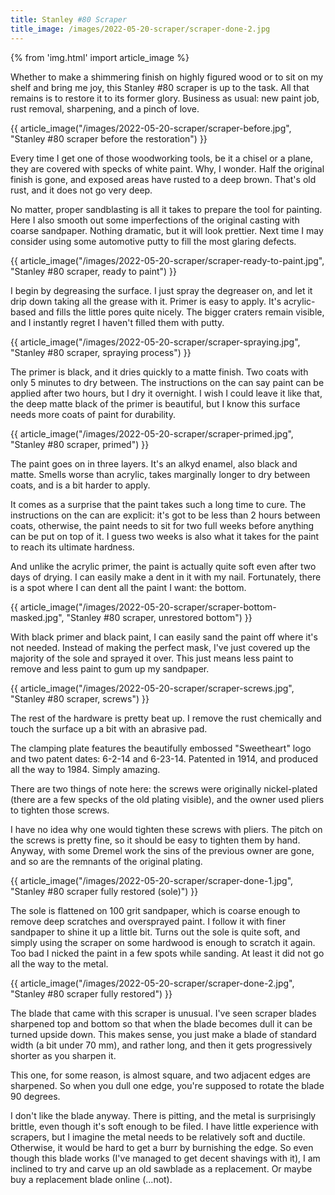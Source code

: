 ```yaml
---
title: Stanley #80 Scraper
title_image: /images/2022-05-20-scraper/scraper-done-2.jpg
---
```


{% from 'img.html' import article_image %}

Whether to make a shimmering finish on highly figured wood or to sit on my shelf and bring me joy, this Stanley #80 scraper is up to the task. All that remains is to restore it to its former glory. Business as usual: new paint job, rust removal, sharpening, and a pinch of love.

<!--more-->

{{ article_image("/images/2022-05-20-scraper/scraper-before.jpg", "Stanley #80 scraper before the restoration") }}

Every time I get one of those woodworking tools, be it a chisel or a plane, they are covered with specks of white paint. Why, I wonder. Half the original finish is gone, and exposed areas have rusted to a deep brown. That's old rust, and it does not go very deep.

No matter, proper sandblasting is all it takes to prepare the tool for painting. Here I also smooth out some imperfections of the original casting with coarse sandpaper. Nothing dramatic, but it will look prettier. Next time I may consider using some automotive putty to fill the most glaring defects.

{{ article_image("/images/2022-05-20-scraper/scraper-ready-to-paint.jpg", "Stanley #80 scraper, ready to paint") }}

I begin by degreasing the surface. I just spray the degreaser on, and let it drip down taking all the grease with it. Primer is easy to apply. It's acrylic-based and fills the little pores quite nicely. The bigger craters remain visible, and I instantly regret I haven't filled them with putty.

{{ article_image("/images/2022-05-20-scraper/scraper-spraying.jpg", "Stanley #80 scraper, spraying process") }}

The primer is black, and it dries quickly to a matte finish. Two coats with only 5 minutes to dry between. The instructions on the can say paint can be applied after two hours, but I dry it overnight. I wish I could leave it like that, the deep matte black of the primer is beautiful, but I know this surface needs more coats of paint for durability.

{{ article_image("/images/2022-05-20-scraper/scraper-primed.jpg", "Stanley #80 scraper, primed") }}

The paint goes on in three layers. It's an alkyd enamel, also black and matte. Smells worse than acrylic, takes marginally longer to dry between coats, and is a bit harder to apply.

It comes as a surprise that the paint takes such a long time to cure. The instructions on the can are explicit: it's got to be less than 2 hours between coats, otherwise, the paint needs to sit for two full weeks before anything can be put on top of it. I guess two weeks is also what it takes for the paint to reach its ultimate hardness.

And unlike the acrylic primer, the paint is actually quite soft even after two days of drying. I can easily make a dent in it with my nail. Fortunately, there is a spot where I can dent all the paint I want: the bottom.

{{ article_image("/images/2022-05-20-scraper/scraper-bottom-masked.jpg", "Stanley #80 scraper, unrestored bottom") }}

With black primer and black paint, I can easily sand the paint off where it's not needed. Instead of making the perfect mask, I've just covered up the majority of the sole and sprayed it over. This just means less paint to remove and less paint to gum up my sandpaper.

{{ article_image("/images/2022-05-20-scraper/scraper-screws.jpg", "Stanley #80 scraper, screws") }}

The rest of the hardware is pretty beat up. I remove the rust chemically and touch the surface up a bit with an abrasive pad.

The clamping plate features the beautifully embossed "Sweetheart" logo and two patent dates: 6-2-14 and 6-23-14. Patented in 1914, and produced all the way to 1984. Simply amazing.

There are two things of note here: the screws were originally nickel-plated (there are a few specks of the old plating visible), and the owner used pliers to tighten those screws.

I have no idea why one would tighten these screws with pliers. The pitch on the screws is pretty fine, so it should be easy to tighten them by hand. Anyway, with some Dremel work the sins of the previous owner are gone, and so are the remnants of the original plating.

{{ article_image("/images/2022-05-20-scraper/scraper-done-1.jpg", "Stanley #80 scraper fully restored (sole)") }}

The sole is flattened on 100 grit sandpaper, which is coarse enough to remove deep scratches and oversprayed paint. I follow it with finer sandpaper to shine it up a little bit. Turns out the sole is quite soft, and simply using the scraper on some hardwood is enough to scratch it again. Too bad I nicked the paint in a few spots while sanding. At least it did not go all the way to the metal.

{{ article_image("/images/2022-05-20-scraper/scraper-done-2.jpg", "Stanley #80 scraper fully restored") }}

The blade that came with this scraper is unusual. I've seen scraper blades sharpened top and bottom so that when the blade becomes dull it can be turned upside down. This makes sense, you just make a blade of standard width (a bit under 70 mm), and rather long, and then it gets progressively shorter as you sharpen it.

This one, for some reason, is almost square, and two adjacent edges are sharpened. So when you dull one edge, you're supposed to rotate the blade 90 degrees.

I don't like the blade anyway. There is pitting, and the metal is surprisingly brittle, even though it's soft enough to be filed. I have little experience with scrapers, but I imagine the metal needs to be relatively soft and ductile. Otherwise, it would be hard to get a burr by burnishing the edge. So even though this blade works (I've managed to get decent shavings with it), I am inclined to try and carve up an old sawblade as a replacement. Or maybe buy a replacement blade online (...not).